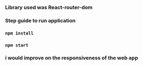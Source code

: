 ### Library used was React-router-dom

### Step guide to run application 
### `npm install`
### `npm start`


### i would improve on the responsiveness of the web app
